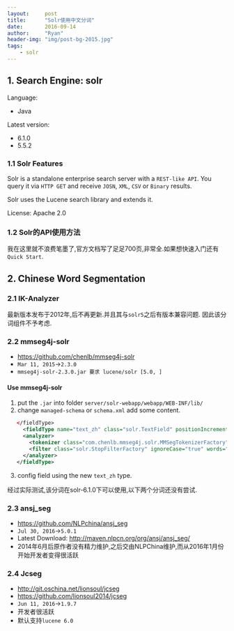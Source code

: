 ```yaml
---
layout:     post
title:      "Solr使用中文分词"
date:       2016-09-14
author:     "Ryan"
header-img: "img/post-bg-2015.jpg"
tags:
    - solr
---
```


## 1. Search Engine: solr

Language:

* Java

Latest version:

* 6.1.0
* 5.5.2

### 1.1 Solr Features

Solr is a standalone enterprise search server with a `REST-like API`. You query it via `HTTP GET` and receive `JOSN`, `XML`, `CSV` or `Binary` results.

Solr uses the Lucene search library and extends it.

License: Apache 2.0

### 1.2 Solr的API使用方法

我在这里就不浪费笔墨了,官方文档写了足足700页,非常全.如果想快速入门还有`Quick Start`.

## 2. Chinese Word Segmentation

### 2.1 IK-Analyzer

最新版本发布于2012年,后不再更新.并且其与`solr5`之后有版本兼容问题. 因此该分词组件不予考虑.

### 2.2 mmseg4j-solr

* https://github.com/chenlb/mmseg4j-solr
* `Mar 11, 2015`->`2.3.0`
* `mmseg4j-solr-2.3.0.jar 要求 lucene/solr [5.0, ]`

#### Use mmseg4j-solr

1. put the `.jar` into folder `server/solr-webapp/webapp/WEB-INF/lib/`
2. change `managed-schema` or `schema.xml` add some content.

```xml
   </fieldType>
     <fieldType name="text_zh" class="solr.TextField" positionIncrementGap="100">
     <analyzer>
       <tokenizer class="com.chenlb.mmseg4j.solr.MMSegTokenizerFactory" mode="complex"/>
       <filter class="solr.StopFilterFactory" ignoreCase="true" words="lang/stopwords_zh.txt" />
     </analyzer>
   </fieldType>
```

3. config field using the new `text_zh` type.

经过实际测试,该分词在solr-6.1.0下可以使用,以下两个分词还没有尝试.

### 2.3 ansj_seg

* https://github.com/NLPchina/ansj_seg
* `Jul 30, 2016`->`5.0.1`
* Latest Download: http://maven.nlpcn.org/org/ansj/ansj_seg/
* 2014年6月后原作者没有精力维护,之后交由NLPChina维护,而从2016年1月份开始开发者变得很活跃

### 2.4 Jcseg

* http://git.oschina.net/lionsoul/jcseg
* https://github.com/lionsoul2014/jcseg
* `Jun 11, 2016`->`1.9.7`
* 开发者很活跃
* 默认支持`lucene 6.0`
